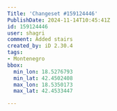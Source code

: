 ```yaml
---
Title: 'Changeset #159124446'
PublishDate: 2024-11-14T10:45:41Z
id: 159124446
user: shagri
comment: Added stairs
created_by: iD 2.30.4
tags:
- Montenegro
bbox:
  min_lon: 18.5276793
  min_lat: 42.4502408
  max_lon: 18.5350173
  max_lat: 42.4533447

---
```

